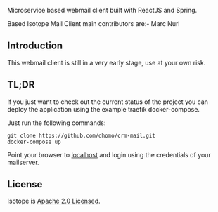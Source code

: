 
Microservice based webmail client built with ReactJS and Spring.

Based Isotope Mail Client main contributors are:- Marc Nuri

## Introduction

This webmail client is still in a very early stage, use at your own risk.

## TL;DR

If you just want to check out the current status of the project you can deploy the application
using the example traefik docker-compose.

Just run the following commands:

```
git clone https://github.com/dhomo/crm-mail.git
docker-compose up
```

Point your browser to [localhost](http://localhost) and login using the credentials of your mailserver.

## License

Isotope is [Apache 2.0 Licensed](./LICENSE).

